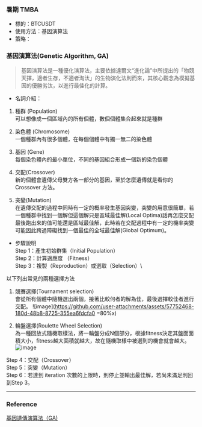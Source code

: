 ### 暑期 TMBA  
* 標的：BTCUSDT
* 使用方法：基因演算法
* 策略：

### 基因演算法(Genetic Algorithm, GA)
> 基因演算法是一種優化演算法，主要依據達爾文“進化論”中所提出的「物競天擇，適者生存，不適者淘汰」的生物演化法則而來，其核心觀念為模擬基因的優勝劣汰，以進行最佳化的計算。
* 名詞介紹：
1. 種群 (Population)\
可以想像成一個區域內的所有個體，數個個體集合起來就是種群

2. 染色體 (Chromosome)\
一個種群內有很多個體，在每個個體中有獨一無二的染色體

3. 基因 (Gene)\
每個染色體內的最小單位，不同的基因組合形成一個新的染色個體

4. 交配(Crossover)\
新的個體會遺傳父母雙方各一部分的基因，至於怎麼遺傳就是看你的 Crossover 方法。

5. 突變(Mutation)\
在遺傳交配的過程中同時有一定的概率發生基因突變，突變的用意很簡單，若一個種群中找到一個解但這個解只是區域最佳解(Local Optima)話再怎麼交配最後跑出來的值可能還是區域最佳解，此時若在交配過程中有一定的機率突變可能因此跨過障礙找到一個最佳的全域最佳解(Global Optimum)。

* 步驟說明\
Step 1：產生初始群集（Initial Population）\
Step 2：計算適應度 （Fitness）\
Step 3：複製（Reproduction）或選取（Selection）\

以下列出常見的兩種選擇方法
1. 競賽選擇(Tournament selection)\
   會從所有個體中隨機選出兩個，接著比較何者的解為佳，最後選擇較佳者進行交配。
![image](https://github.com/user-attachments/assets/57752468-180d-48b8-8725-355ea6fdcfa0 =80%x)

2. 輪盤選擇(Roulette Wheel Selection)\
   為一種回放式隨機取樣法，將一輪盤分成N個部分，根據fitness決定其盤面面積大小，fitness越大面積就越大，故在隨機取樣中被選到的機會就會越大。
![image](https://github.com/user-attachments/assets/04f6da45-dfd6-44b5-abb7-59c8b3aaca8f)


Step 4：交配（Crossover）\
Step 5：突變（Mutation）\
Step 6：若達到 iteration 次數的上限時，則停止並輸出最佳解，若尚未滿足則回到Step 3。

***
### Reference
[基因遺傳演算法（GA)](https://tzuchieh0931.medium.com/ga-metaheuristic-05-cf98c543da7f)
